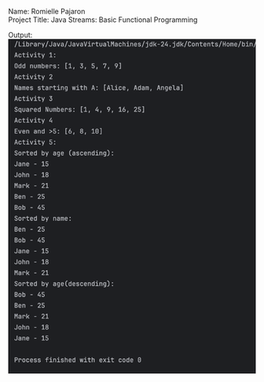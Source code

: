 Name: Romielle Pajaron <br/>
Project Title: Java Streams: Basic Functional Programming <br/>

Output: <br/>
![output](output.png)
